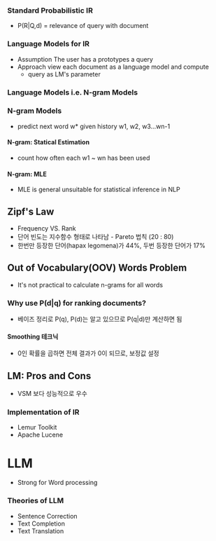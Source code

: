 ### Standard Probabilistic IR
- P(R|Q,d) = relevance of query with document
### Language Models for IR
- Assumption
  The user has a prototypes a query
- Approach
  view each document as a language model and compute
	- query as LM's parameter
### Language Models i.e. N-gram Models
### N-gram Models
- predict next word w* given history w1, w2, w3...wn-1
#### N-gram: Statical Estimation
- count how often each w1 ~ wn has been used
#### N-gram: MLE
- MLE is general unsuitable for statistical inference in NLP
## Zipf's Law
- Frequency VS. Rank
- 단어 빈도는 지수함수 형태로 나타남 - Pareto 법칙 (20 : 80)
- 한번만 등장한 단어(hapax legomena)가 44%, 두번 등장한 단어가 17%
## Out of Vocabulary(OOV) Words Problem
- It's not practical to calculate n-grams for all words
### Why use P(d|q) for ranking documents?
- 베이즈 정리로 P(q), P(d)는 알고 있으므로 P(q|d)만 계산하면 됨
#### Smoothing 테크닉
- 0인 확률을 곱하면 전체 결과가 0이 되므로, 보정값 설정
## LM: Pros and Cons
- VSM 보다 성능적으로 우수
### Implementation of IR
- Lemur Toolkit
- Apache Lucene
# LLM
- Strong for Word processing
### Theories of LLM
- Sentence Correction 
- Text Completion
- Text Translation